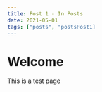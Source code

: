 ```yaml
---
title: Post 1 - In Posts
date: 2021-05-01
tags: ["posts", "postsPost1]
---
```


# Welcome
This is a test page
